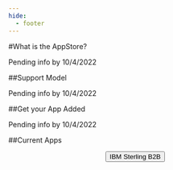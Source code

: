```yaml
---
hide:
  - footer
---
```

<script>
  document.title = "AppStore";
</script>

#What is the AppStore?

Pending info by 10/4/2022

##Support Model

Pending info by 10/4/2022

##Get your App Added

Pending info by 10/4/2022

##Current Apps



<html>
<body>
<div style="text-align:center">
<button onclick="location.href='./IBMSterlingB2B/'" class="custom-btn btn-7">IBM Sterling B2B</button>
</div>
</body>
</html>
